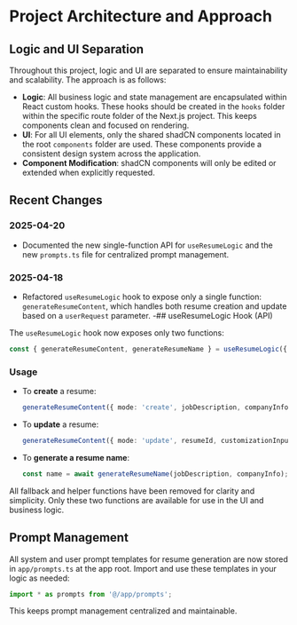 # Project Architecture and Approach

## Logic and UI Separation

Throughout this project, logic and UI are separated to ensure maintainability and scalability. The approach is as follows:

- **Logic**: All business logic and state management are encapsulated within React custom hooks. These hooks should be created in the `hooks` folder within the specific route folder of the Next.js project. This keeps components clean and focused on rendering.
- **UI**: For all UI elements, only the shared shadCN components located in the root `components` folder are used. These components provide a consistent design system across the application.
- **Component Modification**: shadCN components will only be edited or extended when explicitly requested.

## Recent Changes

### 2025-04-20
- Documented the new single-function API for `useResumeLogic` and the new `prompts.ts` file for centralized prompt management.

### 2025-04-18
- Refactored `useResumeLogic` hook to expose only a single function: `generateResumeContent`, which handles both resume creation and update based on a `userRequest` parameter.
-## useResumeLogic Hook (API)

The `useResumeLogic` hook now exposes only two functions:

```typescript
const { generateResumeContent, generateResumeName } = useResumeLogic({ userId });
```

### Usage
- To **create** a resume:
  ```typescript
  generateResumeContent({ mode: 'create', jobDescription, companyInfo })
  ```
- To **update** a resume:
  ```typescript
  generateResumeContent({ mode: 'update', resumeId, customizationInput, originalResume })
  ```
- To **generate a resume name**:
  ```typescript
  const name = await generateResumeName(jobDescription, companyInfo);
  ```

All fallback and helper functions have been removed for clarity and simplicity. Only these two functions are available for use in the UI and business logic.

## Prompt Management

All system and user prompt templates for resume generation are now stored in `app/prompts.ts` at the app root. Import and use these templates in your logic as needed:

```typescript
import * as prompts from '@/app/prompts';
```

This keeps prompt management centralized and maintainable.
